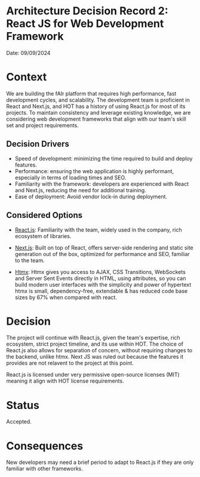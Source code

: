 # Architecture Decision Record 2: React JS for Web Development Framework

Date: 09/09/2024

# Context

We are building the fAIr platform that requires high performance, fast development cycles, and scalability. The development team is proficient in React and Next.js, and HOT has a history of using React.js for most of its projects. To maintain consistency and leverage existing knowledge, we are considering web development frameworks that align with our team's skill set and project requirements.

## Decision Drivers

- Speed of development: minimizing the time required to build and deploy features.
- Performance: ensuring the web application is highly performant, especially in terms of loading times and SEO.
- Familiarity with the framework: developers are experienced with React and Next.js, reducing the need for additional training.
- Ease of deployment: Avoid vendor lock-in during deployment.

## Considered Options

- [React.js](https://react.dev/): Familiarity with the team, widely used in the company, rich ecosystem of libraries.

- [Next.js](https://nextjs.org/): Built on top of React, offers server-side rendering and static site generation out of the box, optimized for performance and SEO, familiar to the team.

- [Htmx](https://htmx.org/): Htmx gives you access to AJAX, CSS Transitions, WebSockets and Server Sent Events directly in HTML, using attributes, so you can build modern user interfaces with the simplicity and power of hypertext htmx is small, dependency-free, extendable & has reduced code base sizes by 67% when compared with react.


# Decision

The project will continue with React.js, given the team's expertise, rich ecosystem, strict project timeline, and its use within HOT. The choice of React.js also allows for separation of concern, without requiring changes to the backend, unlike htmx. Next JS was ruled out because the features it provides are not relavent to the project at this point.


React.js is licensed under very permissive open-source licenses (MIT) meaning it align with HOT license requirements.

# Status

Accepted.

# Consequences

New developers may need a brief period to adapt to React.js if they are only familiar with other frameworks.

